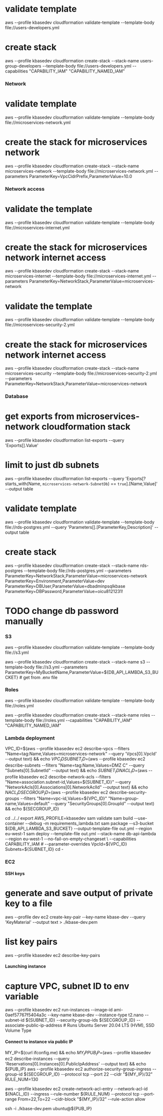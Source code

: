 # validate template
aws --profile kbasedev cloudformation validate-template --template-body file://users-developers.yml

# create stack
aws --profile kbasedev cloudformation create-stack --stack-name users-group-developers --template-body file://users-developers.yml  --capabilities "CAPABILITY_IAM" "CAPABILITY_NAMED_IAM"

<!--
# await creation
aws --profile admin  cloudformation wait stack-create-complete --stack-name users-group-developers
aws --profile admin  cloudformation describe-stacks --stack-name users-group-developers
aws --profile admin  cloudformation describe-stacks --stack-name users-group-developers --query 'Stacks[].[StackName,StackStatus]' --output text

# describe cloudformation stack resources to see details
aws --profile admin  cloudformation describe-stack-resources --stack-name users-group-developers

# list IAM users to
aws --profile admin  iam list-users

# list customer managed policies (not AWS policies)
aws --profile admin  iam list-policies --scope Local

# see details of the PolicyDocument
aws --profile admin  iam get-policy-version --policy-arn <policy arn> --version-id v1
-->


### Network

# validate template
aws --profile kbasedev cloudformation validate-template --template-body file://microservices-network.yml

# create the stack for microservices network
aws --profile kbasedev cloudformation create-stack --stack-name microservices-network --template-body file://microservices-network.yml --parameters ParameterKey=VpcCidrPrefix,ParameterValue=10.0

<!--
# wait for the stack to finish
aws --profile kbasedev cloudformation wait stack-create-complete --stack-name microservices-network

# now list the exports
aws --profile dev cloudformation list-exports

# get a better display
aws --profile dev cloudformation list-exports --query 'Exports[].[Name,Value]' --output table

# do the same thing with jq
aws --profile dev cloudformation list-exports | jq -r '.Exports[] | "\(.Name): \(.Value)"' -->


### Network access

# validate the template
aws --profile kbasedev cloudformation validate-template --template-body file://microservices-internet.yml

# create the stack for microservices network internet access
aws --profile kbasedev cloudformation create-stack --stack-name microservices-internet --template-body file://microservices-internet.yml --parameters ParameterKey=NetworkStack,ParameterValue=microservices-network


<!-- # wait for the stack to finish
aws --profile dev cloudformation wait stack-create-complete --stack-name microservices-internet

# describe stack events
aws --profile dev cloudformation describe-stack-events --stack-name microservices-internet --query 'StackEvents[].[{Resource:LogicalResourceId, Status:ResourceStatus, Reason:ResourceStatusReason}]' --output table

# capture VPC ID to env variable
VPC_ID=$(aws --profile dev ec2 describe-vpcs --filters "Name=tag:Name,Values=microservices-network" --query 'Vpcs[0].VpcId' --output text)

# show routes
aws --profile dev ec2 describe-route-tables --filters "Name=vpc-id,Values=${VPC_ID}"

# show routes with cleaner output
aws --profile dev ec2 describe-route-tables --filters "Name=vpc-id,Values=${VPC_ID}" --query 'RouteTables[].[Tags[?Key==`Name`].Value, Associations[].SubnetId]' --output text -->


# validate the template
aws --profile kbasedev cloudformation validate-template --template-body file://microservices-security-2.yml

# create the stack for microservices network internet access
aws --profile kbasedev cloudformation create-stack --stack-name microservices-security --template-body file://microservices-security-2.yml --parameters ParameterKey=NetworkStack,ParameterValue=microservices-network


<!-- # wait for the stack to finish
aws --profile dev cloudformation wait stack-create-complete --stack-name microservices-security

# capture VPC ID to env variable
VPC_ID=$(aws --profile dev ec2 describe-vpcs --filters "Name=tag:Name,Values=microservices-network" --query 'Vpcs[0].VpcId' --output text)

# list Network ACLs
aws --profile dev ec2 describe-network-acls --filters "Name=vpc-id,Values=${VPC_ID}" "Name=tag:aws:cloudformation:stack-name,Values=microservices-security" --query 'NetworkAcls[].[NetworkAclId,Tags[?Key==`Name`]|[0].Value]' --output text

# list NACL entries
aws --profile dev ec2 describe-network-acls --filters "Name=vpc-id,Values=${VPC_ID}" "Name=tag:aws:cloudformation:stack-name,Values=microservices-security" --query 'NetworkAcls[].Entries[]' -->

### Database

# get exports from microservices-network cloudformation stack
aws --profile kbasedev cloudformation list-exports --query 'Exports[].Value'

# limit to just db subnets
aws --profile kbasedev cloudformation list-exports --query 'Exports[?starts_with(Name, `microservices-network-SubnetDb`) == `true`].[Name,Value]' --output table

# validate template
aws --profile kbasedev cloudformation validate-template --template-body file://rds-postgres.yml --query 'Parameters[].[ParameterKey,Description]' --output table

# create stack
aws --profile kbasedev cloudformation create-stack --stack-name rds-postgres --template-body file://rds-postgres.yml --parameters ParameterKey=NetworkStack,ParameterValue=microservices-network ParameterKey=Environment,ParameterValue=dev ParameterKey=DBUser,ParameterValue=dbadminpsqlkbase ParameterKey=DBPassword,ParameterValue=oicu8121231!

# TODO change db password manually

<!-- # wait for stack to complete
aws --profile dev cloudformation wait stack-create-complete --stack-name rds-postgres

# describe stack events (perhaps while you wait)
aws --profile dev cloudformation describe-stack-events --stack-name rds-postgres --query 'StackEvents[].[{Resource:LogicalResourceId, Status:ResourceStatus, Reason:ResourceStatusReason}]' --output table

# describe parameters (see db credentials out in plain text!)
aws --profile dev cloudformation describe-stacks --stack-name postgres --query 'Stacks[0].Parameters' --output table -->

### S3

aws --profile kbasedev cloudformation validate-template --template-body file://s3.yml

aws --profile kbasedev cloudformation create-stack --stack-name s3 --template-body file://s3.yml --parameters ParameterKey=MyBucketName,ParameterValue=${DB_API_LAMBDA_S3_BUCKET} # get from .env file

### Roles

aws --profile kbasedev cloudformation validate-template --template-body file://roles.yml

aws --profile kbasedev cloudformation create-stack --stack-name roles --template-body file://roles.yml --capabilities "CAPABILITY_IAM" "CAPABILITY_NAMED_IAM"

### Lambda deployment
VPC_ID=$(aws --profile kbasedev ec2 describe-vpcs --filters "Name=tag:Name,Values=microservices-network" --query 'Vpcs[0].VpcId' --output text) && echo ${VPC_ID}
SUBNET_ID=$(aws --profile kbasedev ec2 describe-subnets --filters "Name=tag:Name,Values=DMZ C" --query "Subnets[0].SubnetId" --output text) && echo ${SUBNET_ID}
NACL_ID=$(aws --profile kbasedev ec2 describe-network-acls --filters "Name=association.subnet-id,Values=${SUBNET_ID}" --query "NetworkAcls[0].Associations[0].NetworkAclId" --output text) && echo ${NACL_ID}
SECGROUP_ID=$(aws --profile kbasedev ec2 describe-security-groups --filters "Name=vpc-id,Values=${VPC_ID}" "Name=group-name,Values=default" --query "SecurityGroups[0].GroupId" --output text) && echo ${SECGROUP_ID}

cd ../../
export AWS_PROFILE=kbasedev
sam validate
sam build --use-container --debug -m requirements_lambda.txt
sam package --s3-bucket ${DB_API_LAMBDA_S3_BUCKET} --output-template-file out.yml --region eu-west-1
sam deploy --template-file out.yml --stack-name db-api-lambda --region eu-west-1 --no-fail-on-empty-changeset \
  --capabilities CAPABILITY_IAM # --parameter-overrides VpcId=${VPC_ID} Subnets=${SUBNET_ID}
cd -

### EC2

#### SSH keys

# generate and save output of private key to a file
aws --profile dev ec2 create-key-pair --key-name kbase-dev --query 'KeyMaterial' --output text > ./kbase-dev.pem
# list key pairs
aws --profile kbasedev ec2 describe-key-pairs

#### Launching instance

# capture VPC, subnet ID to env variable

<!--
# launch instance in default VPC
aws --profile kbasedev ec2 run-instances --image-id ami-0aef57767f5404a3c --key-name kbase-dev --instance-type t2.nano --associate-public-ip-address # Runs Ubuntu Server 20.04 LTS (HVM), SSD Volume Type

# open ssh from my ip
aws --profile kbasedev ec2 authorize-security-group-ingress --group-id <security group id> --protocol tcp --port 22 --cidr "$(dig +short myip.opendns.com @resolver1.opendns.com)/32"

# get public IP of instance
aws --profile kbasedev ec2 describe-instances --query 'Reservations[0].Instances[0].PublicIpAddress' --output text

# shell into instance
ssh -i ./lab.pem ubuntu@<public ip>
-->

aws --profile kbasedev ec2 run-instances --image-id ami-0aef57767f5404a3c --key-name kbase-dev --instance-type t2.nano --subnet-id ${SUBNET_ID} --security-group-ids ${SECGROUP_ID} --associate-public-ip-address # Runs Ubuntu Server 20.04 LTS (HVM), SSD Volume Type

#### Connect to instance via public IP
MY_IP=$(curl ifconfig.me) && echo ${MY_IP}
PUB_IP=$(aws --profile kbasedev ec2 describe-instances --query 'Reservations[0].Instances[0].PublicIpAddress' --output text) && echo ${PUB_IP}
aws --profile kbasedev ec2 authorize-security-group-ingress --group-id ${SECGROUP_ID} --protocol tcp --port 22 --cidr "${MY_IP}/32"
RULE_NUM=130
<!--
aws --profile kbasedev ec2 delete-network-acl-entry --network-acl-id ${NACL_ID} --ingress --rule-number ${RULE_NUM}
-->
aws --profile kbasedev ec2 create-network-acl-entry --network-acl-id ${NACL_ID} --ingress --rule-number ${RULE_NUM} --protocol tcp --port-range From=22,To=22 --cidr-block "${MY_IP}/32" --rule-action allow


ssh -i ./kbase-dev.pem ubuntu@${PUB_IP}
